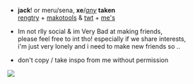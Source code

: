 - **jack**! or meru/sena, **xe**/[*any*](https://en.pronouns.page/@gigolo) **taken**  
[rengtry](https://rentry.org/scenario_liar) + [makotools](https://enstars.link/@matenrou) & [twt](https://mobile.twitter.com/toragic) + [me's](https://txti.es/lastwish)  
- Im not rlly social & im Very Bad at making friends,  
please feel free to int tho! especially if we share interests,  
i'm just very lonely and i need to make new friends so ..  

 - don't copy / take inspo from me without permission

![](https://cdn.discordapp.com/attachments/729124835296280689/1089073187712675850/image.jpeg)
